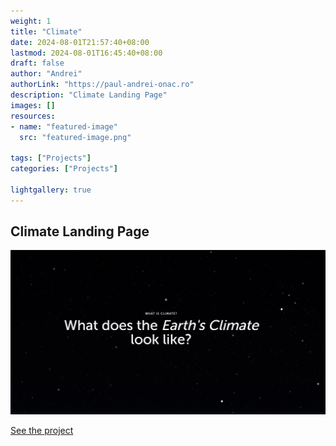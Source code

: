 ```yaml
---
weight: 1
title: "Climate"
date: 2024-08-01T21:57:40+08:00
lastmod: 2024-08-01T16:45:40+08:00
draft: false
author: "Andrei"
authorLink: "https://paul-andrei-onac.ro"
description: "Climate Landing Page"
images: []
resources:
- name: "featured-image"
  src: "featured-image.png"

tags: ["Projects"]
categories: ["Projects"]

lightgallery: true
---
```


## Climate Landing Page

![CLimate](./image.png)

[See the project](https://lt.org/science/landing/what-is-climate/)
